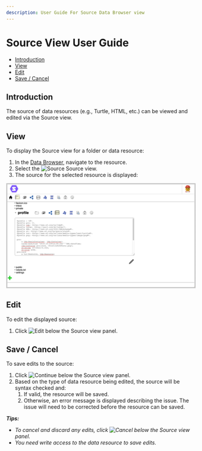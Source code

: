 ```yaml
---
description: User Guide For Source Data Browser view
---
```


# Source View User Guide

- [Introduction](#introduction)
- [View](#view)
- [Edit](#edit)
- [Save / Cancel](#save--cancel)

## Introduction
The source of data resources (e.g., Turtle, HTML, etc.) can be viewed and edited via the Source view. 

## View
To display the Source view for a folder or data resource:
1. In the [Data Browser](https://github.com/solidos/userguide/README.md), navigate to the resource.
2. Select the <img src="https://solidos.github.io/solid-ui/src/icons/noun_109873.svg" alt="Source" width="16" > Source view.
3. The source for the selected resource is displayed:

<img src="Source_View.png" alt="Source" width="1024" style="border: 1; border-style:solid; border-color: rgb(200,200,200)">

## Edit
To edit the displayed source:
1. Click <img src="https://solidos.github.io/solid-ui/src/icons/noun_253504.svg" alt="Edit" width="16"> below the Source view panel.

## Save / Cancel
To save edits to the source:
1. Click <img src="https://solidos.github.io/solid-ui/src/icons/noun_1180158.svg" alt="Continue" width="16"> below the Source view panel.
2. Based on the type of data resource being edited, the source will be syntax checked and: 
    1. If valid, the resource will be saved. 
    2. Otherwise, an error message is displayed describing the issue. The issue will need to be corrected before the resource can be saved.

_**Tips:**_
* _To cancel and discard any edits, click <img src="https://solidos.github.io/solid-ui/src/icons/noun_1180156.svg" alt="Cancel" width="16"> below the Source view panel._
* _You need write access to the data resource to save edits._
